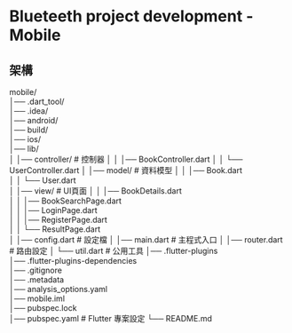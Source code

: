 # Blueteeth project development - Mobile

## 架構

mobile/  
│── .dart_tool/  
│── .idea/  
│── android/  
│── build/  
│── ios/  
│── lib/  
│   │── controller/  # 控制器
│   │   │── BookController.dart
│   │   └── UserController.dart
│   │── model/  # 資料模型
│   │   │── Book.dart  
│   │   └── User.dart  
│   │── view/  # UI頁面
│   │   │── BookDetails.dart  
│   │   │── BookSearchPage.dart  
│   │   │── LoginPage.dart  
│   │   │── RegisterPage.dart  
│   │   └── ResultPage.dart  
│   │── config.dart  # 設定檔
│   │── main.dart  # 主程式入口
│   │── router.dart  # 路由設定
│   └── util.dart  # 公用工具
│── .flutter-plugins  
│── .flutter-plugins-dependencies  
│── .gitignore  
│── .metadata  
│── analysis_options.yaml  
│── mobile.iml  
│── pubspec.lock  
│── pubspec.yaml  # Flutter 專案設定
└── README.md  



